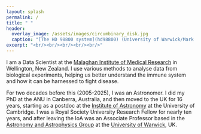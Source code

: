 ```yaml
---
layout: splash
permalink: /
title: " "
header:
  overlay_image: /assets/images/circumbinary_disk.jpg
  caption: "[The HD 98800 system](hd98800) (University of Warwick/Mark Garlick)"
excerpt: "<br/><br/><br/><br/><br/>"
---
```


I am a Data Scientist at the [Malaghan Institute of Medical Research](https://www.malaghan.org.nz/) in Wellington, New Zealand. I use various methods to analyse data from biological experiments, helping us better understand the immune system and how it can be harnessed to fight disease. 

For two decades before this (2005-2025), I was an Astronomer. I did my PhD at the ANU in Canberra, Australia, and then moved to the UK for 16 years, starting as a postdoc at the [Institute of Astronomy](https://www.ast.cam.ac.uk/) at the University of Cambridge. I was a Royal Society University Research Fellow for nearly ten years, and after leaving the IoA was an Associate Professor based in the [Astronomy and Astrophysics Group](https://www2.warwick.ac.uk/fac/sci/physics/research/astro) at the [University of Warwick](https://www2.warwick.ac.uk), UK.